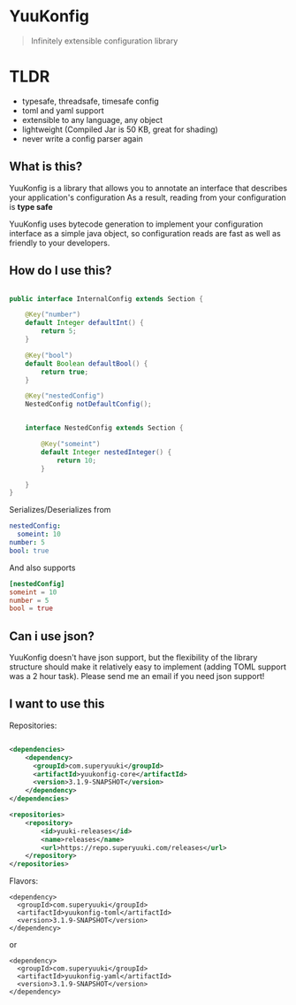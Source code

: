 # YuuKonfig
> Infinitely extensible configuration library

# TLDR
- typesafe, threadsafe, timesafe config
- toml and yaml support
- extensible to any language, any object
- lightweight (Compiled Jar is 50 KB, great for shading)
- never write a config parser again

## What is this?
YuuKonfig is a library that allows you to annotate an interface that describes your application's configuration As a result, reading from your configuration is **type safe**

YuuKonfig uses bytecode generation to implement your configuration interface as a simple java object, so configuration reads are fast as well as friendly to your developers.

## How do I use this?
```java

public interface InternalConfig extends Section {

    @Key("number")
    default Integer defaultInt() {
        return 5;
    }

    @Key("bool")
    default Boolean defaultBool() {
        return true;
    }

    @Key("nestedConfig")
    NestedConfig notDefaultConfig();


    interface NestedConfig extends Section {

        @Key("someint")
        default Integer nestedInteger() {
            return 10;
        }

    }
}

```

Serializes/Deserializes from
```yaml
nestedConfig:
  someint: 10
number: 5
bool: true
```
And also supports
```toml
[nestedConfig]
someint = 10
number = 5
bool = true
```

## Can i use json?
YuuKonfig doesn't have json support, but the flexibility of the library structure should make it relatively easy to implement (adding TOML support was a 2 hour task). Please send me an email if you need json support!

## I want to use this
Repositories:
```xml

<dependencies>
    <dependency>
      <groupId>com.superyuuki</groupId>
      <artifactId>yuukonfig-core</artifactId>
      <version>3.1.9-SNAPSHOT</version>
    </dependency>
</dependencies>

<repositories>
    <repository>
        <id>yuuki-releases</id>
        <name>releases</name>
        <url>https://repo.superyuuki.com/releases</url>
    </repository>
</repositories>

```
Flavors:
```
<dependency>
  <groupId>com.superyuuki</groupId>
  <artifactId>yuukonfig-toml</artifactId>
  <version>3.1.9-SNAPSHOT</version>
</dependency>
```
or
```
<dependency>
  <groupId>com.superyuuki</groupId>
  <artifactId>yuukonfig-yaml</artifactId>
  <version>3.1.9-SNAPSHOT</version>
</dependency>
```
